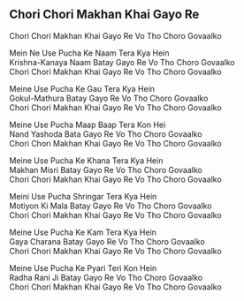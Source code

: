 ## Chori Chori Makhan Khai Gayo Re


Chori Chori Makhan Khai Gayo Re Vo Tho Choro Govaalko

Mein Ne Use Pucha Ke Naam Tera Kya Hein  
Krishna-Kanaya Naam Batay Gayo Re Vo Tho Choro Govaalko  
Chori Chori Makhan Khai Gayo Re Vo Tho Choro Govaalko

Meine Use Pucha Ke Gau Tera Kya Hein  
Gokul-Mathura Batay Gayo Re Vo Tho Choro Govaalko  
Chori Chori Makhan Khai Gayo Re Vo Tho Choro Govaalko

Meine Use Pucha Maap Baap Tera Kon Hei  
Nand Yashoda Bata Gayo Re Vo Tho Choro Govaalko  
Chori Chori Makhan Khai Gayo Re Vo Tho Choro Govaalko

Meine Use Pucha Ke Khana Tera Kya Hein  
Makhan Misri Batay Gayo Re Vo Tho Choro Govaalko  
Chori Chori Makhan Khai Gayo Re Vo Tho Choro Govaalko

Meini Use Pucha Shringar Tera Kya Hein  
Motiyon Ki Mala Batay Gayo Re Vo Tho Choro Govaalko  
Chori Chori Makhan Khai Gayo Re Vo Tho Choro Govaalko

Meine Use Pucha Ke Kam Tera Kya Hein  
Gaya Charana Batay Gayo Re Vo Tho Choro Govaalko  
Chori Chori Makhan Khai Gayo Re Vo Tho Choro Govaalko

Meine Use Pucha Ke Pyari Teri Kon Hein  
Radha Rani Ji Batay Gayo Re Vo Tho Choro Govaalko  
Chori Chori Makhan Khai Gayo Re Vo Tho Choro Govaalko

